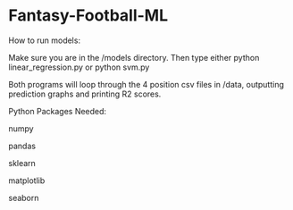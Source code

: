 # Fantasy-Football-ML

How to run models:

Make sure you are in the /models directory.
Then type either python linear_regression.py or python svm.py

Both programs will loop through the 4 position csv files in /data, outputting prediction graphs and printing R2 scores.

Python Packages Needed:

numpy

pandas

sklearn

matplotlib

seaborn
